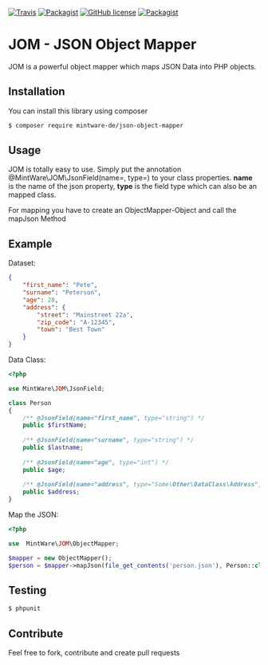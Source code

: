 [![Travis](https://img.shields.io/travis/mintware-de/json-object-mapper.svg)](https://travis-ci.org/mintware-de/json-object-mapper)
[![Packagist](https://img.shields.io/packagist/v/mintware-de/json-object-mapper.svg)](https://packagist.org/packages/mintware-de/json-object-mapper)
[![GitHub license](https://img.shields.io/badge/license-MIT-blue.svg)](https://raw.githubusercontent.com/mintware-de/json-object-mapper/master/LICENSE)
[![Packagist](https://img.shields.io/packagist/dt/mintware-de/json-object-mapper.svg)](https://packagist.org/packages/mintware-de/json-object-mapper)

# JOM - JSON Object Mapper

JOM is a powerful object mapper which maps JSON Data into PHP objects.

## Installation
You can install this library using composer

```bash
$ composer require mintware-de/json-object-mapper
```

## Usage
JOM is totally easy to use. 
Simply put the annotation @MintWare\JOM\JsonField(name=, type=) to your class properties.
**name** is the name of the json property, **type** is the field type which can also be an mapped class.

For mapping you have to create an ObjectMapper-Object and call the mapJson Method

## Example
Dataset:
```json
{
    "first_name": "Pete",
    "surname": "Peterson",
    "age": 28,
    "address": {
        "street": "Mainstreet 22a",
        "zip_code": "A-12345",
        "town": "Best Town"
    }
}
```

Data Class:
```php
<?php

use MintWare\JOM\JsonField;

class Person
{
    /** @JsonField(name="first_name", type="string") */
    public $firstName;
    
    /** @JsonField(name="surname", type="string") */
    public $lastname;
    
    /** @JsonField(name="age", type="int") */
    public $age;
    
    /** @JsonField(name="address", type="Some\Other\DataClass\Address") */
    public $address;
}
```

Map the JSON:
```php
<?php

use  MintWare\JOM\ObjectMapper;

$mapper = new ObjectMapper();
$person = $mapper->mapJson(file_get_contents('person.json'), Person::class);
```

## Testing
```bash
$ phpunit
```

## Contribute
Feel free to fork, contribute and create pull requests